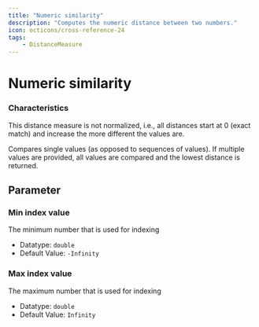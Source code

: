 ```yaml
---
title: "Numeric similarity"
description: "Computes the numeric distance between two numbers."
icon: octicons/cross-reference-24
tags: 
    - DistanceMeasure
---
```

# Numeric similarity
<!-- This file was generated - DO NOT CHANGE IT MANUALLY -->




### Characteristics
This distance measure is not normalized, i.e., all distances start at 0 (exact match) and increase the more different the values are.

Compares single values (as opposed to sequences of values). If multiple values are provided, all values are compared and the lowest distance is returned.

## Parameter

### Min index value

The minimum number that is used for indexing

- Datatype: `double`
- Default Value: `-Infinity`



### Max index value

The maximum number that is used for indexing

- Datatype: `double`
- Default Value: `Infinity`



